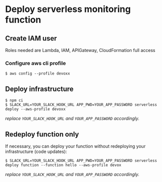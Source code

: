 # Deploy serverless monitoring function

## Create IAM user

Roles needed are Lambda, IAM, APIGateway, CloudFormation full access

### Configure aws cli profile 

```
$ aws config --profile devoxx
```

## Deploy infrastructure

```
$ npm ci
$ SLACK_URL=YOUR_SLACK_HOOK_URL APP_PWD=YOUR_APP_PASSWORD serverless deploy --aws-profile devoxx
```

_replace `YOUR_SLACK_HOOK_URL` and `YOUR_APP_PASSWORD` accordingly._

## Redeploy function only

If necessary, you can deploy your function without redeploying your infrastructure (code updates):

```
$ SLACK_URL=YOUR_SLACK_HOOK_URL APP_PWD=YOUR_APP_PASSWORD serverless deploy function --function hello --aws-profile devox
```
_replace `YOUR_SLACK_HOOK_URL` and `YOUR_APP_PASSWORD` accordingly._